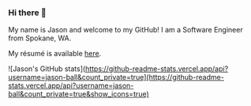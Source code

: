 ### Hi there 👋

My name is Jason and welcome to my GitHub! I am a Software Engineer from Spokane, WA.

My résumé is available [here](https://github.com/jason-ball/jason-ball/blob/master/Jason%20Ball%20Resume.pdf).

<a rel="me" href="https://mastodon.social/@jason_m"></a>

![Jason's GitHub stats](https://github-readme-stats.vercel.app/api?username=jason-ball&count_private=true](https://github-readme-stats.vercel.app/api?username=jason-ball&count_private=true&show_icons=true)

